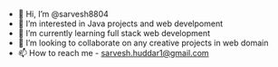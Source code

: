 - 👋 Hi, I’m @sarvesh8804
- 👀 I’m interested in Java projects and web develpoment
- 🌱 I’m currently learning full stack web development
- 💞️ I’m looking to collaborate on any creative projects in web domain
- 📫 How to reach me - sarvesh.huddar1@gmail.com

<!---
sarvesh8804/sarvesh8804 is a ✨ special ✨ repository because its `README.md` (this file) appears on your GitHub profile.
You can click the Preview link to take a look at your changes.
--->
